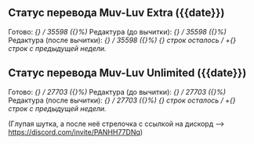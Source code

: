 ## Статус перевода Muv-Luv Extra ({{date}})
Готово: *{} / 35598 ({}%)*
Редактура (до вычитки): *{} / 35598 ({}%)*
Редактура (после вычитки): *{} / 35598 ({}%)*
*{} строк осталось / +{} строк с предыдущей недели.* 

## Статус перевода Muv-Luv Unlimited ({{date}})
Готово: *{} / 27703 ({}%)*
Редактура (до вычитки): *{} / 27703 ({}%)*
Редактура (после вычитки): *{} / 27703 ({}%)*
*{} строк осталось / +{} строк с предыдущей недели.* 

(Глупая шутка, а после неё стрелочка с ссылкой на дискорд --> https://discord.com/invite/PANHH77DNq)